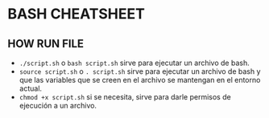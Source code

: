 # BASH CHEATSHEET

## **HOW RUN FILE**
- `./script.sh` o `bash script.sh` sirve para ejecutar un archivo de bash.
- `source script.sh` o `. script.sh` sirve para ejecutar un archivo de bash y que las variables que se creen en el archivo se mantengan en el entorno actual.
- `chmod +x script.sh` si se necesita, sirve para darle permisos de ejecución a un archivo.